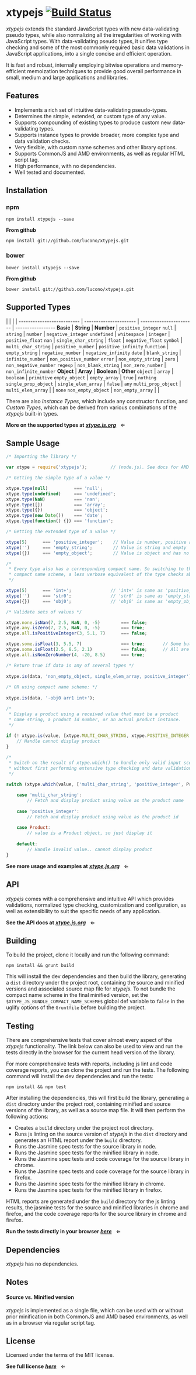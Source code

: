 # xtypejs [![Build Status](https://travis-ci.org/lucono/xtypejs.svg?branch=master)](https://travis-ci.org/lucono/xtypejs)

*xtypejs* extends the standard JavaScript types with new data-validating pseudo types, while also normalizing all the irregularities of working with JavaScript types. With data-validating pseudo types, it unifies type checking and some of the most commonly required basic data validations in JavaScript applications, into a single concise and efficient operation.

It is fast and robust, internally employing bitwise operations and memory-efficient memoization techniques to provide good overall performance in small, medium and large applications and libraries.

## Features

* Implements a rich set of intuitive data-validating pseudo-types.
* Determines the simple, extended, or custom type of any value.
* Supports compounding of existing types to produce custom new data-validating types.
* Supports instance types to provide broader, more complex type and data validation checks. 
* Very flexible, with custom name schemes and other library options.
* Supports CommonJS and AMD environments, as well as regular HTML script tag.
* High performance, with no dependencies.
* Well tested and documented.


## Installation

### npm

```
npm install xtypejs --save
```

**From github**

```
npm install git://github.com/lucono/xtypejs.git
```

### bower

```
bower install xtypejs --save
```
  
**From github**

```
bower install git://github.com/lucono/xtypejs.git
```


## Supported Types
  
 | | | |
-------------------------- | ---------------------- | ----------------------- | -----------------
**Basic**                  | **String**             | **Number**              | `positive_integer`
`null`                     | `string`               | `number`                | `negative_integer`
`undefined`                | `whitespace`           | `integer`               | `positive_float`
`nan`                      | `single_char_string`   | `float`                 | `negative_float`
`symbol`                   | `multi_char_string`    | `positive_number`       | `positive_infinity`
`function`                 | `empty_string`         | `negative_number`       | `negative_infinity`
`date`                     | `blank_string`         | `infinite_number`       | `non_positive_number`
`error`                    | `non_empty_string`     | `zero`                  | `non_negative_number`
`regexp`                   | `non_blank_string`     | `non_zero_number`       | `non_infinite_number`
**Object**                 | **Array**              | **Boolean**             | **Other**
`object`                   | `array`                | `boolean`               | `primitive`
`empty_object`             | `empty_array`          | `true`                  | `nothing`
`single_prop_object`       | `single_elem_array`    | `false`                 | `any`
`multi_prop_object`        | `multi_elem_array`     |                         | `none`
`non_empty_object`         | `non_empty_array`      |                         |   

There are also *Instance Types*, which include any constructor function, and *Custom Types*, which can be derived from various combinations of the *xtypejs* built-in types.
  
**More on the supported types at** ***[xtype.js.org](http://xtype.js.org)*** &nbsp; &lArr;


## Sample Usage

```js
/* Importing the library */

var xtype = require('xtypejs');         // (node.js). See docs for AMD and others.
```

```js
/* Getting the simple type of a value */

xtype.type(null)          === 'null';
xtype.type(undefined)     === 'undefined';
xtype.type(NaN)           === 'nan';
xtype.type([])            === 'array';
xtype.type({})            === 'object';
xtype.type(new Date())    === 'date';
xtype.type(function() {}) === 'function';
```

```js
/* Getting the extended type of a value */

xtype(5)      === 'positive_integer';    // Value is number, positive and integer
xtype('')     === 'empty_string';        // Value is string and empty
xtype({})     === 'empty_object';        // Value is object and has no properties

/*
 * Every type also has a corresponding compact name. So switching to the
 * compact name scheme, a less verbose equivalent of the type checks above:
 */

xtype(5)      === 'int+';               // 'int+' is same as 'positive_integer'
xtype('')     === 'str0';               // 'str0' is same as 'empty_string'
xtype({})     === 'obj0';               // 'obj0' is same as 'empty_object'
```

```js
/* Validate sets of values */

xtype.none.isNan(7, 2.5, NaN, 0, -5)        === false;
xtype.any.isZero(7, 2.5, NaN, 0, -5)        === true;
xtype.all.isPositiveInteger(3, 5.1, 7)      === false;

xtype.some.isFloat(3, 5.5, 7)               === true;       // Some but not all are float
xtype.some.isFloat(2.5, 8.5, 2.1)           === false;      // All are float, not some
xtype.all.isNonZeroNumber(4, -20, 8.5)      === true;
```

```js
/* Return true if data is any of several types */
    
xtype.is(data, 'non_empty_object, single_elem_array, positive_integer');
    
/* OR using compact name scheme: */
    
xtype.is(data, '-obj0 arr1 int+');

/*
 * Display a product using a received value that must be a product
 * name string, a product Id number, or an actual product instance.
 */
    
if (! xtype.is(value, [xtype.MULTI_CHAR_STRING, xtype.POSITIVE_INTEGER, Product])) {
    // Handle cannot display product
}
```

```js
/*
 * Switch on the result of xtype.which() to handle only valid input scenarios
 * without first performing extensive type checking and data validations.
 */
  
switch (xtype.which(value, ['multi_char_string', 'positive_integer', Product])) {

    case 'multi_char_string':
        // Fetch and display product using value as the product name
        
    case 'positive_integer':
        // Fetch and display product using value as the product id
        
    case Product:
        // value is a Product object, so just display it
        
    default:
        // Handle invalid value.. cannot display product
}
```
  
**See more usage and examples at** ***[xtype.js.org](http://xtype.js.org)*** &nbsp; &lArr;


## API

*xtypejs* comes with a comprehensive and intuitive API which provides validations, normalized type checking, customization and configuration, as well as extensibility to suit the specific needs of any application.
  
**See the API docs at** ***[xtype.js.org](http://xtype.js.org)*** &nbsp; &lArr;


## Building

To build the project, clone it locally and run the following command:

```
npm install && grunt build
```

This will install the dev dependencies and then build the library, generating a `dist` directory under the project root, containing the source and minified versions and associated source map file for *xtypejs*. To not bundle the compact name scheme in the final minified version, set the `$XTYPE_JS_BUNDLE_COMPACT_NAME_SCHEME$` global def variable to `false` in the uglify options of the `Gruntfile` before building the project.


## Testing

There are comprehensive tests that cover almost every aspect of the *xtypejs* functionality. The link below can also be used to view and run the tests directly in the browser for the current head version of the library.

For more comprehensive tests with reports, including js lint and code coverage reports, you can clone the project and run the tests. The following command will install the dev dependencies and run the tests:

```
npm install && npm test
```

After installing the dependencies, this will first build the library, generating a `dist` directory under the project root, containing minified and source versions of the library, as well as a source map file. It will then perform the following actions:

* Creates a `build` directory under the project root directory.
* Runs js linting on the source version of *xtypejs* in the `dist` directory and generates an HTML report under the `build` directory.
* Runs the Jasmine spec tests for the source library in node.
* Runs the Jasmine spec tests for the minified library in node.
* Runs the Jasmine spec tests and code coverage for the source library in chrome.
* Runs the Jasmine spec tests and code coverage for the source library in firefox.
* Runs the Jasmine spec tests for the minified library in chrome.
* Runs the Jasmine spec tests for the minified library in firefox.

HTML reports are generated under the `build` directory for the js linting results, the jasmine tests for the source and minified libraries in chrome and firefox, and the code coverage reports for the source library in chrome and firefox.

**Run the tests directly in your browser** ***[here](https://rawgit.com/lucono/xtypejs/master/test/spec/index.html)*** &nbsp; &lArr;


## Dependencies

*xtypejs* has no dependencies.


## Notes

#### Source vs. Minified version

*xtypejs* is implemented as a single file, which can be used with or without prior minification in both CommonJS and AMD based environments, as well as in a browser via regular script tag.


## License

Licensed under the terms of the MIT license.

**See full license** ***[here](https://github.com/lucono/xtypejs/blob/master/LICENSE)*** &nbsp; &lArr;
